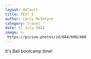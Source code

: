 ```yaml
---
layout: default
title: TEST 3
author: Carly McIntyre
category: travel
date: 11 July 2022
image: >-
 https://picsum.photos/id/684/600/400
---
```


It's Bali bootcamp time!